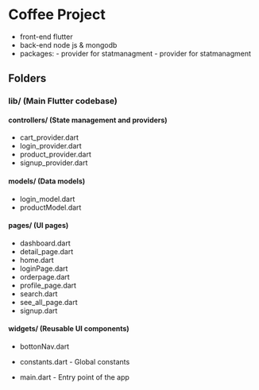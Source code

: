# Coffee Project
- front-end flutter
- back-end node js & mongodb
- packages:
        - provider for statmanagment
        - provider for statmanagment 

## Folders


### lib/ (Main Flutter codebase)
#### controllers/ (State management and providers)
- cart_provider.dart
- login_provider.dart
- product_provider.dart
- signup_provider.dart

#### models/ (Data models)
- login_model.dart
- productModel.dart

#### pages/ (UI pages)
- dashboard.dart
- detail_page.dart
- home.dart
- loginPage.dart
- orderpage.dart
- profile_page.dart
- search.dart
- see_all_page.dart
- signup.dart

#### widgets/ (Reusable UI components)
- bottonNav.dart

- constants.dart - Global constants
- main.dart - Entry point of the app
